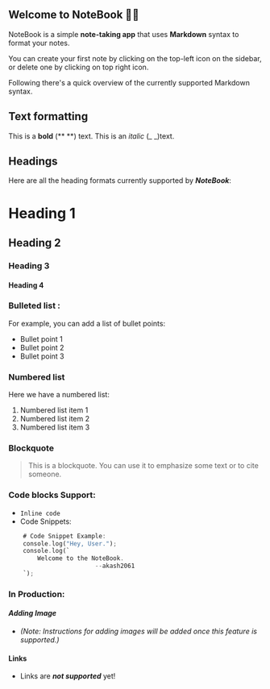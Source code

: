 ## Welcome to NoteBook 👋🏻

NoteBook is a simple **note-taking app** that uses **Markdown** syntax to format your notes.

You can create your first note by clicking on the top-left icon on the sidebar, or delete one by clicking on top right icon.

Following there's a quick overview of the currently supported Markdown syntax.

## Text formatting

This is a **bold** (** **) text.
This is an _italic_ (_ _)text.

## Headings

Here are all the heading formats currently supported by **_NoteBook_**:

# Heading 1

## Heading 2

### Heading 3

#### Heading 4

### Bulleted list :

For example, you can add a list of bullet points:

- Bullet point 1
- Bullet point 2
- Bullet point 3

### Numbered list

Here we have a numbered list:

1. Numbered list item 1
2. Numbered list item 2
3. Numbered list item 3

### Blockquote

> This is a blockquote. You can use it to emphasize some text or to cite someone.

### Code blocks Support:

- `Inline code`
- Code Snippets:
```rust
    # Code Snippet Example:
    console.log("Hey, User.");
    console.log(`
        Welcome to the NoteBook.
                        --akash2061
    `);
```

### In Production: 
####  _Adding Image_
- *(Note: Instructions for adding images will be added once this feature is supported.)*

#### Links
 - Links are **_not supported_** yet!

